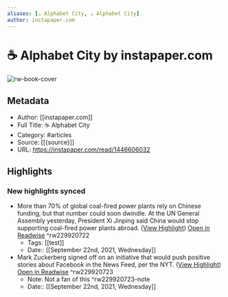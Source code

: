 ```yaml
---
aliases: [☕️ Alphabet City, ☕️ Alphabet City]
author: instapaper.com
---
```

# ☕️ Alphabet City by instapaper.com

![rw-book-cover](https://readwise-assets.s3.amazonaws.com/static/images/article1.be68295a7e40.png)

## Metadata
- Author: [[instapaper.com]]
- Full Title: ☕️ Alphabet City
- Category: #articles
- Source: [[{source}]]
- URL: https://instapaper.com/read/1446606032

## Highlights
### New highlights synced
- More than 70% of global coal-fired power plants rely on Chinese funding, but that number could soon dwindle. At the UN General Assembly yesterday, President Xi Jinping said China would stop supporting coal-fired power plants abroad. ([View Highlight](https://instapaper.com/read/1446606032/17529136)) [Open in Readwise](https://readwise.io/open/229920722) ^rw229920722
    - Tags: [[test]] 
    - Date:: [[September 22nd, 2021, Wednesday]]
- Mark Zuckerberg signed off on an initiative that would push positive stories about Facebook in the News Feed, per the NYT. ([View Highlight](https://instapaper.com/read/1446606032/17529166)) [Open in Readwise](https://readwise.io/open/229920723) ^rw229920723
    - Note: Not a fan of this ^rw229920723-note
    - Date:: [[September 22nd, 2021, Wednesday]]
